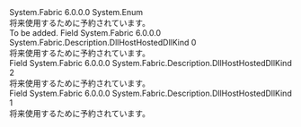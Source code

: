 <Type Name="DllHostHostedDllKind" FullName="System.Fabric.Description.DllHostHostedDllKind">
  <TypeSignature Language="C#" Value="public enum DllHostHostedDllKind" />
  <TypeSignature Language="ILAsm" Value=".class public auto ansi sealed DllHostHostedDllKind extends System.Enum" />
  <TypeSignature Language="DocId" Value="T:System.Fabric.Description.DllHostHostedDllKind" />
  <TypeSignature Language="VB.NET" Value="Public Enum DllHostHostedDllKind" />
  <TypeSignature Language="F#" Value="type DllHostHostedDllKind = " />
  <AssemblyInfo>
    <AssemblyName>System.Fabric</AssemblyName>
    <AssemblyVersion>6.0.0.0</AssemblyVersion>
  </AssemblyInfo>
  <Base>
    <BaseTypeName>System.Enum</BaseTypeName>
  </Base>
  <Docs>
    <summary>
      <para>将来使用するために予約されています。</para>
    </summary>
    <remarks>To be added.</remarks>
  </Docs>
  <Members>
    <Member MemberName="Invalid">
      <MemberSignature Language="C#" Value="Invalid" />
      <MemberSignature Language="ILAsm" Value=".field public static literal valuetype System.Fabric.Description.DllHostHostedDllKind Invalid = int32(0)" />
      <MemberSignature Language="DocId" Value="F:System.Fabric.Description.DllHostHostedDllKind.Invalid" />
      <MemberSignature Language="VB.NET" Value="Invalid" />
      <MemberSignature Language="F#" Value="Invalid = 0" Usage="System.Fabric.Description.DllHostHostedDllKind.Invalid" />
      <MemberType>Field</MemberType>
      <AssemblyInfo>
        <AssemblyName>System.Fabric</AssemblyName>
        <AssemblyVersion>6.0.0.0</AssemblyVersion>
      </AssemblyInfo>
      <ReturnValue>
        <ReturnType>System.Fabric.Description.DllHostHostedDllKind</ReturnType>
      </ReturnValue>
      <MemberValue>0</MemberValue>
      <Docs>
        <summary>
          <para>将来使用するために予約されています。</para>
        </summary>
      </Docs>
    </Member>
    <Member MemberName="Managed">
      <MemberSignature Language="C#" Value="Managed" />
      <MemberSignature Language="ILAsm" Value=".field public static literal valuetype System.Fabric.Description.DllHostHostedDllKind Managed = int32(2)" />
      <MemberSignature Language="DocId" Value="F:System.Fabric.Description.DllHostHostedDllKind.Managed" />
      <MemberSignature Language="VB.NET" Value="Managed" />
      <MemberSignature Language="F#" Value="Managed = 2" Usage="System.Fabric.Description.DllHostHostedDllKind.Managed" />
      <MemberType>Field</MemberType>
      <AssemblyInfo>
        <AssemblyName>System.Fabric</AssemblyName>
        <AssemblyVersion>6.0.0.0</AssemblyVersion>
      </AssemblyInfo>
      <ReturnValue>
        <ReturnType>System.Fabric.Description.DllHostHostedDllKind</ReturnType>
      </ReturnValue>
      <MemberValue>2</MemberValue>
      <Docs>
        <summary>
          <para>将来使用するために予約されています。</para>
        </summary>
      </Docs>
    </Member>
    <Member MemberName="Unmanaged">
      <MemberSignature Language="C#" Value="Unmanaged" />
      <MemberSignature Language="ILAsm" Value=".field public static literal valuetype System.Fabric.Description.DllHostHostedDllKind Unmanaged = int32(1)" />
      <MemberSignature Language="DocId" Value="F:System.Fabric.Description.DllHostHostedDllKind.Unmanaged" />
      <MemberSignature Language="VB.NET" Value="Unmanaged" />
      <MemberSignature Language="F#" Value="Unmanaged = 1" Usage="System.Fabric.Description.DllHostHostedDllKind.Unmanaged" />
      <MemberType>Field</MemberType>
      <AssemblyInfo>
        <AssemblyName>System.Fabric</AssemblyName>
        <AssemblyVersion>6.0.0.0</AssemblyVersion>
      </AssemblyInfo>
      <ReturnValue>
        <ReturnType>System.Fabric.Description.DllHostHostedDllKind</ReturnType>
      </ReturnValue>
      <MemberValue>1</MemberValue>
      <Docs>
        <summary>
          <para>将来使用するために予約されています。</para>
        </summary>
      </Docs>
    </Member>
  </Members>
</Type>
